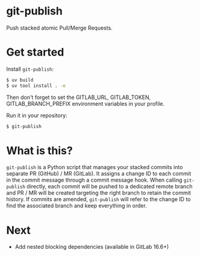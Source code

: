 # git-publish

Push stacked atomic Pull/Merge Requests.

# Get started

Install `git-publish`:

```sh
$ uv build
$ uv tool install . -e
```

Then don't forget to set the GITLAB_URL, GITLAB_TOKEN, GITLAB_BRANCH_PREFIX environment variables in your profile.

Run it in your repository:

```sh
$ git-publish
```

# What is this?

`git-publish` is a Python script that manages your stacked commits into separate PR (GitHub) / MR (GitLab). It assigns a change ID to each commit in the commit message through a commit message hook. When calling `git-publish` directly, each commit will be pushed to a dedicated remote branch and PR / MR will be created targeting the right branch to retain the commit history. If commits are amended, `git-publish` will refer to the change ID to find the associated branch and keep everything in order.

# Next

- Add nested blocking dependencies (available in GitLab 16.6+)
